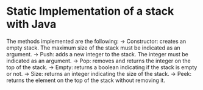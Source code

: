 # Static Implementation of a stack with Java

The methods implemented are the following:
 -> Constructor: creates an empty stack. The maximum size of the stack must be indicated as an argument.
 -> Push: adds a new integer to the stack.  The integer must be indicated as an argument.
 -> Pop: removes and returns the integer on the top of the stack.
 -> Empty: returns a boolean indicating if the stack is empty or not.
 -> Size: returns an integer indicating the size of the stack.
 -> Peek: returns the element on the top of the stack without removing it.

